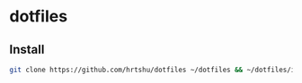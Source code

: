 # dotfiles
## Install
```sh
git clone https://github.com/hrtshu/dotfiles ~/dotfiles && ~/dotfiles/install
```
